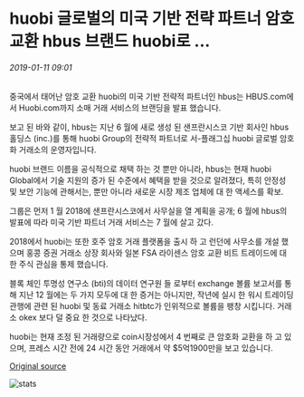 # huobi 글로벌의 미국 기반 전략 파트너 암호 교환 hbus 브랜드 huobi로 ...

###### 2019-01-11 09:01

중국에서 태어난 암호 교환 huobi의 미국 기반 전략적 파트너인 hbus는 HBUS.com에서 Huobi.com까지 소매 거래 서비스의 브랜딩을 발표 했습니다.

보고 된 바와 같이, hbus는 지난 6 월에 새로 생성 된 샌프란시스코 기반 회사인 hbus 홀딩스 (inc.)를 통해 huobi Group의 전략적 파트너로 서-플래그십 huobi 글로벌 암호화 거래소의 운영자입니다.

huobi 브랜드 이름을 공식적으로 채택 하는 것 뿐만 아니라, hbus는 현재 huobi Global에서 기술 지원의 증가 된 수준에서 혜택을 받을 것으로 알려졌다, 특히 안정성 및 보안 기능에 관해서는, 뿐만 아니라 새로운 시장 제조 업체에 대 한 액세스를 확보.

그룹은 먼저 1 월 2018에 샌프란시스코에서 사무실을 열 계획을 공개; 6 월에 hbus의 발표에 따라 미국 기반 파트너 거래 서비스는 7 월에 살고 갔다.

2018에서 huobi는 또한 호주 암호 거래 플랫폼을 출시 하 고 런던에 사무소를 개설 했으며 홍콩 증권 거래소 상장 회사와 일본 FSA 라이센스 암호 교환 비트 트레이드에 대 한 주식 관심을 통제 했습니다.

블록 체인 투명성 연구소 (bti)의 데이터 연구원 들 로부터 exchange 볼륨 보고서를 통해 지난 12 월에는 두 가지 모두에 대 한 증거는 아니지만, 작년에 실시 한 워시 트레이딩 관행에 관련 된 huobi 및 동료 거래소 hitbtc가 인위적으로 볼륨을 팽창 시킵니다. 거래소 okex 보다 덜 중요 한 것으로 나타났다.

huobi는 현재 조정 된 거래량으로 coin시장성에서 4 번째로 큰 암호화 교환을 하 고 있으며, 프레스 시간 전에 24 시간 동안 거래에서 약 $5억1900만을 보고 있습니다.

[Original source](https://cointelegraph.com/news/huobi-globals-us-based-strategic-partner-crypto-exchange-hbus-rebrands-as-huobi)

![stats](https://c.statcounter.com/11760860/0/a89fa40b/1/ "stats")